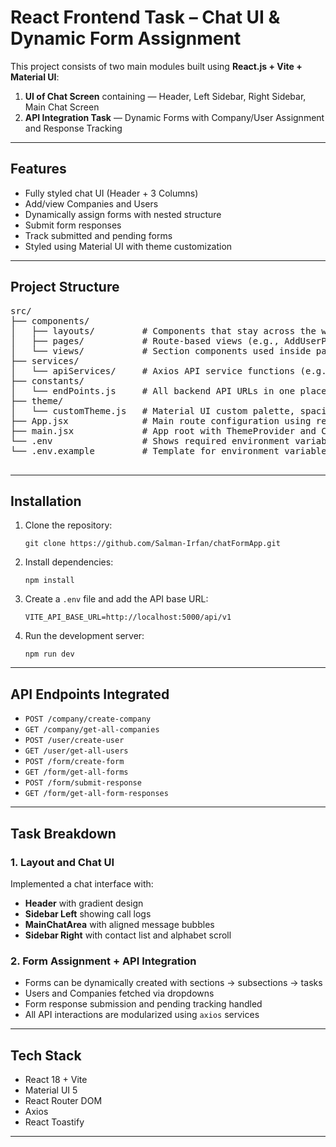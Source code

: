   <h1>React Frontend Task – Chat UI & Dynamic Form Assignment</h1>
  <p>This project consists of two main modules built using <strong>React.js + Vite + Material UI</strong>:</p>

  <ol>
    <li><strong>UI of Chat Screen</strong> containing — Header, Left Sidebar, Right Sidebar, Main Chat Screen</li>
    <li><strong>API Integration Task</strong> — Dynamic Forms with Company/User Assignment and Response Tracking</li>
  </ol>

  <hr>

  <h2>Features</h2>
  <ul>
    <li>Fully styled chat UI (Header + 3 Columns)</li>
    <li>Add/view Companies and Users</li>
    <li>Dynamically assign forms with nested structure</li>
    <li>Submit form responses</li>
    <li>Track submitted and pending forms</li>
    <li>Styled using Material UI with theme customization</li>
  </ul>

  <hr>

  <h2>Project Structure</h2>
  <pre>
src/
├── components/
│   ├── layouts/         # Components that stay across the whole app (Header, SidebarLeft, SidebarRight)
│   ├── pages/           # Route-based views (e.g., AddUserPage.jsx, AssignFormPage.jsx)
│   └── views/           # Section components used inside pages (e.g., HeroSection, TestimonialCards, etc.)
├── services/
│   └── apiServices/     # Axios API service functions (e.g., createUserService)
├── constants/
│   └── endPoints.js     # All backend API URLs in one place
├── theme/
│   └── customTheme.js   # Material UI custom palette, spacing, typography
├── App.jsx              # Main route configuration using react-router-dom
├── main.jsx             # App root with ThemeProvider and CssBaseline
└── .env                 # Shows required environment variables
└── .env.example         # Template for environment variables
  </pre>

  <hr>

  <h2>Installation</h2>
  <ol>
    <li>Clone the repository:
      <pre><code>git clone https://github.com/Salman-Irfan/chatFormApp.git</code></pre>
    </li>
    <li>Install dependencies:
      <pre><code>npm install</code></pre>
    </li>
    <li>Create a <code>.env</code> file and add the API base URL:
      <pre><code>VITE_API_BASE_URL=http://localhost:5000/api/v1</code></pre>
    </li>
    <li>Run the development server:
      <pre><code>npm run dev</code></pre>
    </li>
  </ol>

  <hr>

  <h2>API Endpoints Integrated</h2>
  <ul>
    <li><code>POST /company/create-company</code></li>
    <li><code>GET /company/get-all-companies</code></li>
    <li><code>POST /user/create-user</code></li>
    <li><code>GET /user/get-all-users</code></li>
    <li><code>POST /form/create-form</code></li>
    <li><code>GET /form/get-all-forms</code></li>
    <li><code>POST /form/submit-response</code></li>
    <li><code>GET /form/get-all-form-responses</code></li>
  </ul>

  <hr>

  <h2>Task Breakdown</h2>

  <h3>1. Layout and Chat UI</h3>
  <p>Implemented a chat interface with:</p>
  <ul>
    <li><strong>Header</strong> with gradient design</li>
    <li><strong>Sidebar Left</strong> showing call logs</li>
    <li><strong>MainChatArea</strong> with aligned message bubbles</li>
    <li><strong>Sidebar Right</strong> with contact list and alphabet scroll</li>
  </ul>

  <h3>2. Form Assignment + API Integration</h3>
  <ul>
    <li>Forms can be dynamically created with sections → subsections → tasks</li>
    <li>Users and Companies fetched via dropdowns</li>
    <li>Form response submission and pending tracking handled</li>
    <li>All API interactions are modularized using <code>axios</code> services</li>
  </ul>

  <hr>

  <h2>Tech Stack</h2>
  <ul>
    <li>React 18 + Vite</li>
    <li>Material UI 5</li>
    <li>React Router DOM</li>
    <li>Axios</li>
    <li>React Toastify</li>
  </ul>

  <hr>